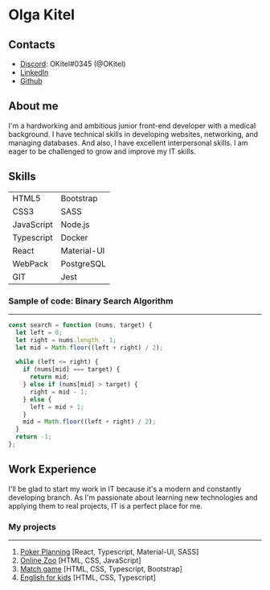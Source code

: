 # Olga Kitel

## Contacts

- [Discord](https://discord.com/): OKitel#0345 (@OKitel)
- [LinkedIn](https://www.linkedin.com/in/olga-kitel-623558224/)
- [Github](https://github.com/OKitel)

## About me

I'm a hardworking and ambitious junior front-end
developer with a medical background. I have technical
skills in developing websites, networking, and managing
databases. And also, I have excellent interpersonal
skills. I am eager to be challenged to grow and improve
my IT skills.

## Skills

|            |             |
| ---------- | ----------- |
| HTML5      | Bootstrap   |
| CSS3       | SASS        |
| JavaScript | Node.js     |
| Typescript | Docker      |
| React      | Material-UI |
| WebPack    | PostgreSQL  |
| GIT        | Jest        |

### Sample of code: Binary Search Algorithm

---

```javascript
const search = function (nums, target) {
  let left = 0;
  let right = nums.length - 1;
  let mid = Math.floor((left + right) / 2);

  while (left <= right) {
    if (nums[mid] === target) {
      return mid;
    } else if (nums[mid] > target) {
      right = mid - 1;
    } else {
      left = mid + 1;
    }
    mid = Math.floor((left + right) / 2);
  }
  return -1;
};
```

## Work Experience

I'll be glad to start my work in IT because it's a modern and constantly developing branch. As I'm passionate about learning new technologies and applying them to real projects, IT is a perfect place for me.

### My projects

---

1. [Poker Planning](https://jovial-maamoul-0dab99.netlify.app/) [React, Typescript, Material-UI, SASS]
2. [Online Zoo](https://rolling-scopes-school.github.io/okitel-JSFE2021Q1/online-zoo/pages/landing/) [HTML, CSS, JavaScript]
3. [Match game](https://rolling-scopes-school.github.io/okitel-JSFE2021Q1/match-match-game/dist/) [HTML, CSS, Typescript, Bootstrap]
4. [English for kids](https://rolling-scopes-school.github.io/okitel-JSFE2021Q1/english-for-kids-base/dist/#main) [HTML, CSS, Typescript]
